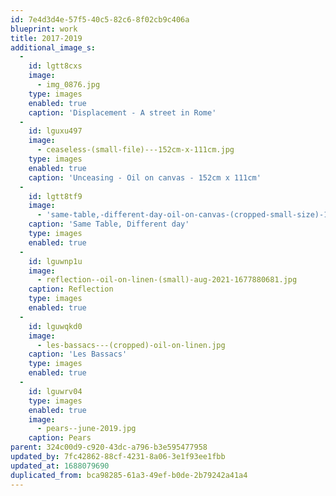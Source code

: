 ```yaml
---
id: 7e4d3d4e-57f5-40c5-82c6-8f02cb9c406a
blueprint: work
title: 2017-2019
additional_image_s:
  -
    id: lgtt8cxs
    image:
      - img_0876.jpg
    type: images
    enabled: true
    caption: 'Displacement - A street in Rome'
  -
    id: lguxu497
    image:
      - ceaseless-(small-file)---152cm-x-111cm.jpg
    type: images
    enabled: true
    caption: 'Unceasing - Oil on canvas - 152cm x 111cm'
  -
    id: lgtt8tf9
    image:
      - 'same-table,-different-day-oil-on-canvas-(cropped-small-size)-1677881326.jpg'
    caption: 'Same Table, Different day'
    type: images
    enabled: true
  -
    id: lguwnp1u
    image:
      - reflection--oil-on-linen-(small)-aug-2021-1677880681.jpg
    caption: Reflection
    type: images
    enabled: true
  -
    id: lguwqkd0
    image:
      - les-bassacs---(cropped)-oil-on-linen.jpg
    caption: 'Les Bassacs'
    type: images
    enabled: true
  -
    id: lguwrv04
    type: images
    enabled: true
    image:
      - pears--june-2019.jpg
    caption: Pears
parent: 324c00d9-c920-43dc-a796-b3e595477958
updated_by: 7fc42862-88cf-4231-8a06-3e1f93ee1fbb
updated_at: 1688079690
duplicated_from: bca98285-61a3-49ef-b0de-2b79242a41a4
---
```

